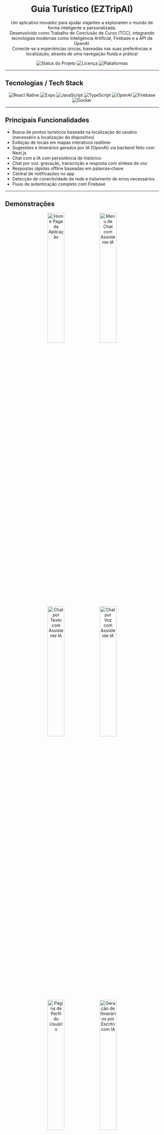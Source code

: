 <h1 align="center">Guia Turístico (EZTripAI)</h1>

<p align="center">
  Um aplicativo inovador para ajudar viajantes a explorarem o mundo de forma inteligente e personalizada.
  <br />
  Desenvolvido como Trabalho de Conclusão de Curso (TCC), integrando tecnologias modernas como Inteligência Artificial, Firebase e a API da OpenAI.
  <br />
  Conecte-se a experiências únicas, baseadas nas suas preferências e localização, através de uma navegação fluida e prática!
</p>

<p align="center">
  <img src="https://img.shields.io/badge/Status-Em%20Desenvolvimento-blue" alt="Status do Projeto" />
  <img src="https://img.shields.io/badge/License-MIT-yellow" alt="Licença" />
  <img src="https://img.shields.io/badge/Platform-Mobile%20&%20Web-green" alt="Plataformas" />
</p>

---

## Tecnologias / Tech Stack

<p align="center">
  <img src="https://img.shields.io/badge/React_Native-20232A?style=for-the-badge&logo=react&logoColor=61DAFB" alt="React Native" />
  <img src="https://img.shields.io/badge/Expo-000020?style=for-the-badge&logo=expo&logoColor=white" alt="Expo" />
  <img src="https://img.shields.io/badge/JavaScript-F7DF1E?style=for-the-badge&logo=javascript&logoColor=black" alt="JavaScript" />
  <img src="https://img.shields.io/badge/TypeScript-3178C6?style=for-the-badge&logo=typescript&logoColor=white" alt="TypeScript" />
  <img src="https://img.shields.io/badge/OpenAI-412991?style=for-the-badge&logo=openai&logoColor=white" alt="OpenAI" />
  <img src="https://img.shields.io/badge/Firebase-ffca28?style=for-the-badge&logo=firebase&logoColor=black" alt="Firebase" />
  <img src="https://img.shields.io/badge/Docker-2496ED?style=for-the-badge&logo=docker&logoColor=white" alt="Docker" />
</p>

---

## Principais Funcionalidades

- Busca de pontos turísticos baseada na localização do usuário (necessário a localização do dispositivo)
- Exibição de locais em mapas interativos realtime
- Sugestões e itinerários gerados por IA (OpenAI) via backend feito com Next.js
- Chat com a IA com persistência de histórico
- Chat por voz: gravação, transcrição e resposta com síntese de voz
- Respostas rápidas offline baseadas em palavras‑chave
- Central de notificações no app
- Detecção de conectividade de rede e tratamento de erros necessários
- Fluxo de autenticação completo com Firebase

---

## Demonstrações

<p align="center">
  <img src="https://github.com/user-attachments/assets/0a34c558-13b0-4fe9-8387-9b8214406a68" width="33%" alt="Home Page da Aplicação" />
  <img src="https://github.com/user-attachments/assets/e4e1f3d1-6526-472f-a86c-1eead05c4526" width="33%" alt="Menu de Chat com Assistente IA" />
  <img src="https://github.com/user-attachments/assets/be3b4a7c-02fa-4225-ab8e-9b5fb2012655" width="33%" alt="Chat por Texto com Assistente IA" />
  <img src="https://github.com/user-attachments/assets/319fc442-665d-48b7-bf62-f28c075bfe87" width="33%" alt="Chat por Voz com Assistente IA" />
  <img src="https://github.com/user-attachments/assets/91bb82d8-a475-4d32-a2e2-62fc7593bc7f" width="33%" alt="Página de Perfil do Usuário" />
  <img src="https://github.com/user-attachments/assets/a512c2fa-e94a-4fc1-b8eb-edbc744bbf4f" width="33%" alt="Geração de Itinerários por Escrito com IA" />
</p>

---

## Estrutura do Projeto

GuiaTuristico/ <br/>
├── expo-app/src/ <br/>
| ├── assets/ <br/>
| ├── components/ <br/>
| ├── config/ <br/>
| ├── contexts/ <br/>
| ├── data/ <br/>
| ├── hooks/ <br/>
| ├── routes/ <br/>
| ├── screens/ <br/>
| ├── services/ <br/>
| ├── utils/ <br/>
| ├── config.ts <br/>
└── (demais arquivos e configs do app) <br/>

---

## Testes

No bash: <br/><br/>
npm run test <br/>
ou <br/>
yarn test <br/>

---

## Instalação

Siga os passos abaixo para rodar o projeto localmente:

No bash: <br/>

### Clone o repositório
git clone https://github.com/JoaoGW/GuiaTuristico.git

### Acesse o diretório
cd GuiaTuristico

### Instale as dependências
npm install
ou
yarn install

### Inicie a aplicação
npx expo start

---

## Contato

<a href="https://www.linkedin.com/in/jo%C3%A3o-pedro-do-carmo-ribeiro/">LinkedIn: João Pedro do Carmo Ribeiro</a>
<br/>
<a href="mailto:cpsenha@gmail.com">Email: cpsenha@gmail.com</a>

<a href="https://www.linkedin.com/in/caiopguimaraes/">LinkedIn: Caio Pereira Guimarães</a>
<br/>
<a href="mailto:caiopereguima92@gmail.com">Email: caiopereguima92@gmail.com</a>

<a href="https://www.linkedin.com/in/lucas-k-hayashi/">LinkedIn: Lucas Kenji Hayashi</a>
<br/>
<a href="mailto:lucaskhayashi@gmail.com">Email: lucaskhayashi@gmail.com</a>

---

<p align="center"> Feito por João Pedro, Lucas Kenji e Caio Pereira </p>
